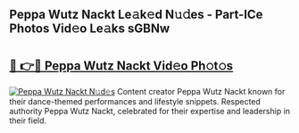 ## Peppa Wutz Nackt Le𝚊k𝚎d N𝚞𝚍es - Part-lCe Photos Vid𝚎o Le𝚊ks sGBNw

# <h2><a href="http://fba723.evod.top/?m=Peppa+Wutz+Nackt">🔗 👉🔴 Peppa Wutz Nackt Vid𝚎o Ph𝚘t𝚘s</a></h2>

[![Peppa Wutz Nackt N𝚞d𝚎s](https://i.imgur.com/8V9OHl7.gif)](http://fba723.evod.top/?m=Peppa+Wutz+Nackt)
Content creator Peppa Wutz Nackt known for their dance-themed performances and lifestyle snippets. Respected authority Peppa Wutz Nackt, celebrated for their expertise and leadership in their field. 
